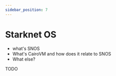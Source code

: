 ```yaml
---
sidebar_position: 7
---
```


# Starknet OS
- what's SNOS
- What's CairoVM and how does it relate to SNOS
- What else?


TODO